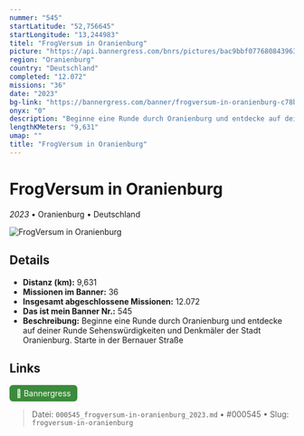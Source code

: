 ```yaml
---
nummer: "545"
startLatitude: "52,756645"
startLongitude: "13,244983"
titel: "FrogVersum in Oranienburg"
picture: "https://api.bannergress.com/bnrs/pictures/bac9bbf077680843963f4fd3668e3508"
region: "Oranienburg"
country: "Deutschland"
completed: "12.072"
missions: "36"
date: "2023"
bg-link: "https://bannergress.com/banner/frogversum-in-oranienburg-c78b"
onyx: "0"
description: "Beginne eine Runde durch Oranienburg und entdecke auf deiner Runde Sehenswürdigkeiten und Denkmäler der Stadt Oranienburg. Starte in der Bernauer Straße"
lengthKMeters: "9,631"
umap: ""
title: "FrogVersum in Oranienburg"
---
```

# FrogVersum in Oranienburg

*2023* • Oranienburg • Deutschland

![FrogVersum in Oranienburg](https://api.bannergress.com/bnrs/pictures/bac9bbf077680843963f4fd3668e3508)

## Details
- **Distanz (km):** 9,631
- **Missionen im Banner:** 36
- **Insgesamt abgeschlossene Missionen:** 12.072
- **Das ist mein Banner Nr.:** 545
- **Beschreibung:** Beginne eine Runde durch Oranienburg und entdecke auf deiner Runde Sehenswürdigkeiten und Denkmäler der Stadt Oranienburg. Starte in der Bernauer Straße


## Links
<div style="margin-top: 0.5em;">
<a href="https://bannergress.com/banner/frogversum-in-oranienburg-c78b" target="_blank" style="display:inline-block;margin-right:8px;padding:6px 12px;background-color:#3c8b3c;color:white;text-decoration:none;border-radius:6px;">🔗 Bannergress</a>

</div>


> Datei: `000545_frogversum-in-oranienburg_2023.md` • #000545 • Slug: `frogversum-in-oranienburg`
